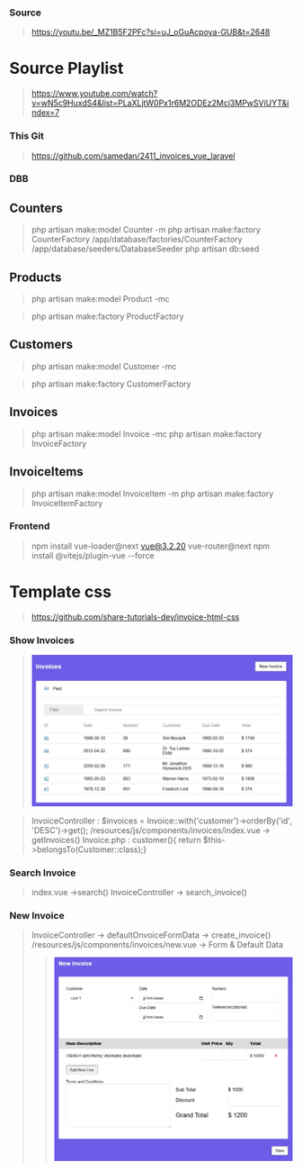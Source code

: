 ### Source

> https://youtu.be/_MZ1B5F2PFc?si=uJ_oGuAcpoya-GUB&t=2648

# Source Playlist

> https://www.youtube.com/watch?v=wN5c9HuxdS4&list=PLaXLjtW0Px1r6M2ODEz2Mcj3MPwSViUYT&index=7

### This Git

> https://github.com/samedan/2411_invoices_vue_laravel

### DBB

## Counters

> php artisan make:model Counter -m
> php artisan make:factory CounterFactory
> /app/database/factories/CounterFactory
> /app/database/seeders/DatabaseSeeder
> php artisan db:seed

## Products

> php artisan make:model Product -mc

> php artisan make:factory ProductFactory

## Customers

> php artisan make:model Customer -mc

> php artisan make:factory CustomerFactory

## Invoices

> php artisan make:model Invoice -mc
> php artisan make:factory InvoiceFactory

## InvoiceItems

> php artisan make:model InvoiceItem -m
> php artisan make:factory InvoiceItemFactory

### Frontend

> npm install vue-loader@next vue@3.2.20 vue-router@next
> npm install @vitejs/plugin-vue --force

# Template css

> https://github.com/share-tutorials-dev/invoice-html-css

### Show Invoices

> ![Invoices](https://github.com/samedan/2411_invoices_vue_laravel/blob/main/public/images/printscreen1.jpg)

> InvoiceController : $invoices = Invoice::with('customer')->orderBy('id', 'DESC')->get();
> /resources/js/components/invoices/index.vue -> getInvoices()
> Invoice.php : customer(){ return $this->belongsTo(Customer::class);}

### Search Invoice

> index.vue ->search()
> InvoiceController -> search_invoice()

### New Invoice

> InvoiceController -> defaultOnvoiceFormData -> create_invoice()
> /resources/js/components/invoices/new.vue -> Form & Default Data
>
> > ![NewFormInvoice](https://github.com/samedan/2411_invoices_vue_laravel/blob/main/public/images/printscreen2.jpg)
